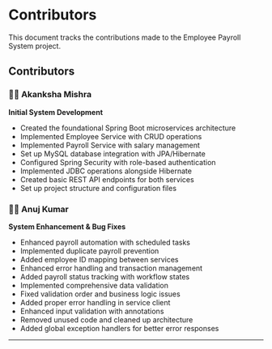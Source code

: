 # Contributors

This document tracks the contributions made to the Employee Payroll System project.

## Contributors

### 👩‍💻 Akanksha Mishra
**Initial System Development**
- Created the foundational Spring Boot microservices architecture
- Implemented Employee Service with CRUD operations
- Implemented Payroll Service with salary management
- Set up MySQL database integration with JPA/Hibernate
- Configured Spring Security with role-based authentication
- Implemented JDBC operations alongside Hibernate
- Created basic REST API endpoints for both services
- Set up project structure and configuration files

### 👨‍💻 Anuj Kumar
**System Enhancement & Bug Fixes**
- Enhanced payroll automation with scheduled tasks
- Implemented duplicate payroll prevention
- Added employee ID mapping between services  
- Enhanced error handling and transaction management
- Added payroll status tracking with workflow states
- Implemented comprehensive data validation
- Fixed validation order and business logic issues
- Added proper error handling in service client
- Enhanced input validation with annotations
- Removed unused code and cleaned up architecture
- Added global exception handlers for better error responses

---
